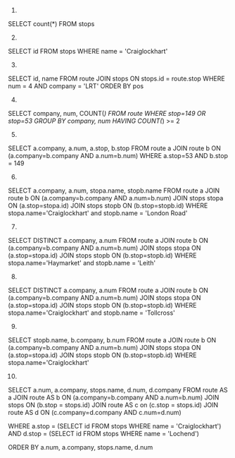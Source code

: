1.
SELECT count(*)
FROM stops

2.
SELECT id
FROM stops
WHERE name = 'Craiglockhart'

3.
SELECT id, name
FROM route
JOIN stops ON stops.id = route.stop
WHERE num = 4 AND company = 'LRT'
ORDER BY pos

4.
SELECT company, num, COUNT(*)
FROM route WHERE stop=149 OR stop=53
GROUP BY company, num
HAVING COUNT(*) >= 2

5.
SELECT a.company, a.num, a.stop, b.stop
FROM route a JOIN route b ON
  (a.company=b.company AND a.num=b.num)
WHERE a.stop=53 AND b.stop = 149

6.
SELECT a.company, a.num, stopa.name, stopb.name
FROM route a JOIN route b ON
  (a.company=b.company AND a.num=b.num)
  JOIN stops stopa ON (a.stop=stopa.id)
  JOIN stops stopb ON (b.stop=stopb.id)
WHERE stopa.name='Craiglockhart' and stopb.name = 'London Road'


7.
SELECT DISTINCT a.company, a.num
FROM route a JOIN route b ON
  (a.company=b.company AND a.num=b.num)
  JOIN stops stopa ON (a.stop=stopa.id)
  JOIN stops stopb ON (b.stop=stopb.id)
WHERE stopa.name='Haymarket' and stopb.name = 'Leith'


8.
SELECT DISTINCT a.company, a.num
FROM route a JOIN route b ON
  (a.company=b.company AND a.num=b.num)
  JOIN stops stopa ON (a.stop=stopa.id)
  JOIN stops stopb ON (b.stop=stopb.id)
WHERE stopa.name='Craiglockhart' and stopb.name = 'Tollcross'


9.
SELECT stopb.name, b.company, b.num
FROM route a JOIN route b ON
  (a.company=b.company AND a.num=b.num)
  JOIN stops stopa ON (a.stop=stopa.id)
  JOIN stops stopb ON (b.stop=stopb.id)
WHERE stopa.name='Craiglockhart'

10.
SELECT a.num, a.company,  stops.name,  d.num, d.company
FROM route AS a 
JOIN route AS b ON (a.company=b.company AND a.num=b.num)
JOIN stops ON (b.stop = stops.id)
JOIN route AS c on (c.stop = stops.id)
JOIN route AS d ON (c.company=d.company AND c.num=d.num)

WHERE a.stop = (SELECT id FROM stops WHERE name = 'Craiglockhart')
AND d.stop = (SELECT id FROM stops WHERE name = 'Lochend')

ORDER BY a.num, a.company, stops.name, d.num



